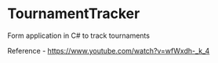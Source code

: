# TournamentTracker
Form application in C# to track tournaments

Reference - https://www.youtube.com/watch?v=wfWxdh-_k_4
